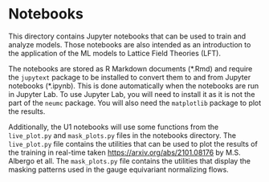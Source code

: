 # Notebooks

This directory contains Jupyter notebooks that can be used to train and analyze models. Those notebooks are also intended
as an introduction to the application of the  ML models to Lattice Field Theories (LFT).

The notebooks are stored as R Markdown documents (\*.Rmd) and require the `jupytext` package to be installed to convert
them to and from Jupyter notebooks (\*.ipynb).
This is done automatically when the notebooks are run in Jupyter Lab.
To use Jupyter Lab, you will need to install it as it is not the part of the `neumc` package.
You will also need  the `matplotlib` package to plot the results.

Additionally, the U1 notebooks will use some functions from the `live_plot.py` and `mask_plots.py` files in the notebooks directory.
The `live_plot.py` file contains the utilities that can be used to plot the results of the training in real-time taken https://arxiv.org/abs/2101.08176 by M.S. Albergo et all.
The `mask_plots.py` file contains the utilities that display the masking patterns used in the gauge equivariant normalizing flows.
